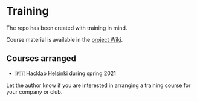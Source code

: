 # Training

The repo has been created with training in mind.

Course material is available in the [project Wiki](https://github.com/akauppi/GroundLevel-firebase-es/wiki).

## Courses arranged

- 🇫🇮 [Hacklab Helsinki](https://helsinki.hacklab.fi/in-english/) during spring 2021

Let the author know if you are interested in arranging a training course for your company or club.
